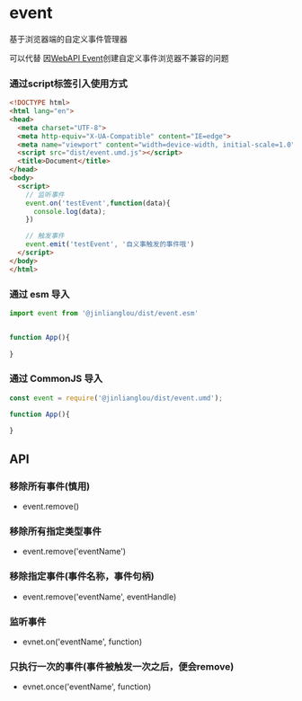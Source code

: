 # event
基于浏览器端的自定义事件管理器

可以代替 因[WebAPI Event](https://developer.mozilla.org/zh-CN/docs/Web/API/Event/Event)创建自定义事件浏览器不兼容的问题

### 通过script标签引入使用方式
```html
<!DOCTYPE html>
<html lang="en">
<head>
  <meta charset="UTF-8">
  <meta http-equiv="X-UA-Compatible" content="IE=edge">
  <meta name="viewport" content="width=device-width, initial-scale=1.0">
  <script src="dist/event.umd.js"></script>
  <title>Document</title>
</head>
<body>
  <script>
    // 监听事件
    event.on('testEvent',function(data){
      console.log(data);
    })

    // 触发事件
    event.emit('testEvent', '自义事触发的事件哦')
  </script>
</body>
</html>
```

### 通过 esm 导入
```js
import event from '@jinlianglou/dist/event.esm'


function App(){
  
}
```

### 通过 CommonJS 导入
```js
const event = require('@jinlianglou/dist/event.umd');

function App(){
  
}
```
## API

### 移除所有事件(慎用)
+ event.remove()

### 移除所有指定类型事件
+ event.remove('eventName')

### 移除指定事件(事件名称，事件句柄)
+ event.remove('eventName', eventHandle)

### 监听事件
+ evnet.on('eventName', function)

### 只执行一次的事件(事件被触发一次之后，便会remove)
+ evnet.once('eventName', function)